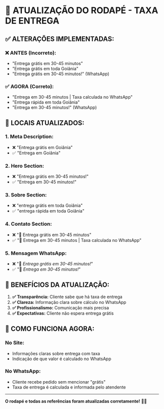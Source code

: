 # 📝 ATUALIZAÇÃO DO RODAPÉ - TAXA DE ENTREGA

## ✅ **ALTERAÇÕES IMPLEMENTADAS:**

### **❌ ANTES (Incorreto):**
- "Entrega grátis em 30-45 minutos"
- "Entrega grátis em toda Goiânia"
- "Entrega grátis em 30-45 minutos!" (WhatsApp)

### **✅ AGORA (Correto):**
- "Entrega em 30-45 minutos | Taxa calculada no WhatsApp"
- "Entrega rápida em toda Goiânia"
- "Entrega em 30-45 minutos!" (WhatsApp)

## 🔧 **LOCAIS ATUALIZADOS:**

### **1. Meta Description:**
- ❌ "Entrega grátis em Goiânia"
- ✅ "Entrega em Goiânia"

### **2. Hero Section:**
- ❌ "Entrega grátis em 30-45 minutos!"
- ✅ "Entrega em 30-45 minutos!"

### **3. Sobre Section:**
- ❌ "entrega grátis em toda Goiânia"
- ✅ "entrega rápida em toda Goiânia"

### **4. Contato Section:**
- ❌ "🚚 Entrega grátis em 30-45 minutos"
- ✅ "🚚 Entrega em 30-45 minutos | Taxa calculada no WhatsApp"

### **5. Mensagem WhatsApp:**
- ❌ "🚚 *Entrega grátis em 30-45 minutos!*"
- ✅ "🚚 *Entrega em 30-45 minutos!*"

## 🎯 **BENEFÍCIOS DA ATUALIZAÇÃO:**

1. **✅ Transparência:** Cliente sabe que há taxa de entrega
2. **✅ Clareza:** Informação clara sobre cálculo no WhatsApp
3. **✅ Profissionalismo:** Comunicação mais precisa
4. **✅ Expectativas:** Cliente não espera entrega grátis

## 📱 **COMO FUNCIONA AGORA:**

### **No Site:**
- Informações claras sobre entrega com taxa
- Indicação de que valor é calculado no WhatsApp

### **No WhatsApp:**
- Cliente recebe pedido sem mencionar "grátis"
- Taxa de entrega é calculada e informada pelo atendente

---

**O rodapé e todas as referências foram atualizadas corretamente!** 📝✅
